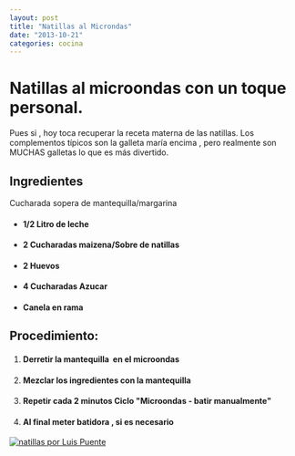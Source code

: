 ```yaml
---
layout: post
title: "Natillas al Microndas"
date: "2013-10-21"
categories: cocina
---
```


# Natillas al microondas con un toque personal.

Pues si , hoy toca recuperar la receta materna de las natillas. Los complementos típicos son la galleta maría encima , pero realmente son MUCHAS galletas lo que es más divertido.

## Ingredientes

Cucharada sopera de mantequilla/margarina

- #### 1/2 Litro de leche
    
- #### 2 Cucharadas maizena/Sobre de natillas
    
- #### 2 Huevos
    
- #### 4 Cucharadas Azucar
    
- #### Canela en rama
    

## Procedimiento:

1. #### Derretir la mantequilla  en el microondas
    
2. #### Mezclar los ingredientes con la mantequilla
    
3. #### Repetir cada 2 minutos Ciclo "Microondas - batir manualmente"
    
4. #### Al final meter batidora , si es necesario
    

[![natillas por Luis Puente](images/10341436495_4088dba47d_z.jpg)](https://www.flickr.com/photos/12949201@N08/10341436495/ "natillas por Luis Puente")
